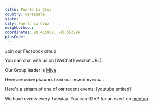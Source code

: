 ```yaml
---
title: Puerto La Cruz
country: Venezuela
state: 
city: Puerto La Cruz
neighborhood: 
coordinates: 28.415902, -16.553296
plusCode:
---
```

Join our [Facebook group](https://www.facebook.com/groups/free.code.camp.puertolacruz.anzoategui.ve).

You can chat with us on [WeChat](wechat URL).

Our Group leader is [Miya](freecodecamp.org/miya)

Here are some pictures from our recent events:
![]().

Here's a stream of one of our recent events:
[youtube embed]

We have events every Tuesday. You can RSVP for an event on [meetup](meetupurl).

